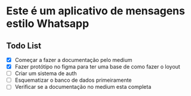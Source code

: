 # Este é um aplicativo de mensagens estilo Whatsapp



## Todo List

+ [x] Começar a fazer a documentação pelo medium 
+ [x] Fazer protótipo no figma para ter uma base de como fazer o loyout
+ [ ] Criar um sistema de auth
+ [ ] Esquematizar o banco de dados primeiramente 
+ [ ] Verificar se a documentação no medium esta completa
